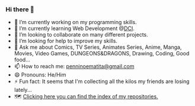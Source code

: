 ### Hi there 👋

- 🔭 I’m currently working on my programming skills.
- 🌱 I’m currently learning Web Development @[DCI](https://digitalcareerinstitute.org/).
- 👯 I’m looking to collaborate on many different projects.
- 🤔 I’m looking for help to improve my skills.
- 💬 Ask me about Comics, TV Series, Animates Series, Anime, Manga, Movies, Video Games, DUNGEONS&DRAGONS, Drawing, Coding, Good food...
- 📫 How to reach me: penninoematita@gmail.com
- 😄 Pronouns: He/Him
- ⚡ Fun fact: It seems that I'm collecting all the kilos my friends are losing lately...
- 🗺️ [Clicking here you can find the index of my repositories.](https://github.com/vincenzoarena/index-repo)

<!--
**vincenzoarena/vincenzoarena** is a ✨ _special_ ✨ repository because its `README.md` (this file) appears on your GitHub profile.

Here are some ideas to get you started:

- 🔭 I’m currently working on my programming skills.
- 🌱 I’m currently learning Web Development @DCI.
- 👯 I’m looking to collaborate on many different projects.
- 🤔 I’m looking for help to improve my skills.
- 💬 Ask me about Comics, TV Series, Animates Series, Anime, Manga, Movies, Video Games, DUNGEONS&DRAGONS, Drawing, Coding, Good food...
- 📫 How to reach me: penninoematita@gmail.com
- 😄 Pronouns: He/Him
- ⚡ Fun fact: It seems that I'm collecting all the kilos my friends are losing lately...
- 🗺️ [Clicking here you can find the index of my repositories.](https://github.com/vincenzoarena/index-repo)
-->
